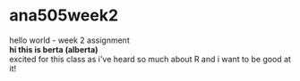 # ana505week2
hello world - week 2 assignment
<br>
<b> hi this is berta (alberta) </b>
<br>
excited for this class as i've heard so much about R and i want to be good at it!
